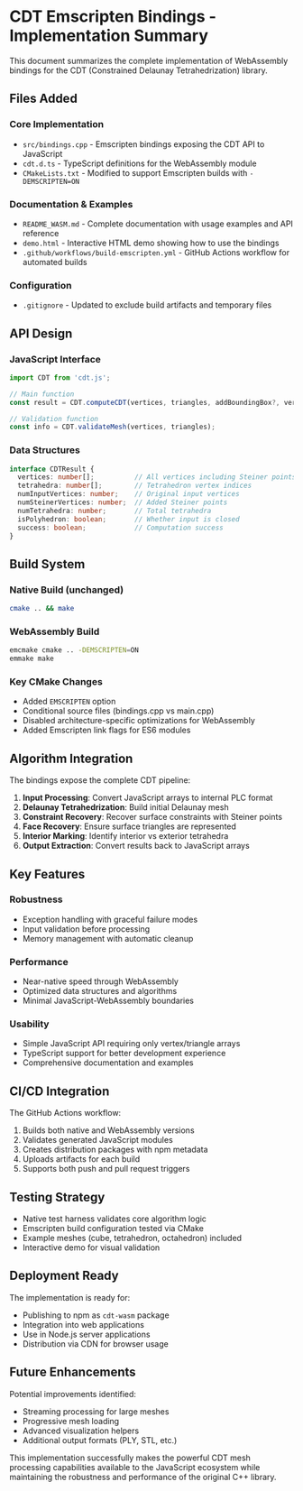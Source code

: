 # CDT Emscripten Bindings - Implementation Summary

This document summarizes the complete implementation of WebAssembly bindings for the CDT (Constrained Delaunay Tetrahedrization) library.

## Files Added

### Core Implementation
- `src/bindings.cpp` - Emscripten bindings exposing the CDT API to JavaScript
- `cdt.d.ts` - TypeScript definitions for the WebAssembly module
- `CMakeLists.txt` - Modified to support Emscripten builds with `-DEMSCRIPTEN=ON`

### Documentation & Examples
- `README_WASM.md` - Complete documentation with usage examples and API reference
- `demo.html` - Interactive HTML demo showing how to use the bindings
- `.github/workflows/build-emscripten.yml` - GitHub Actions workflow for automated builds

### Configuration
- `.gitignore` - Updated to exclude build artifacts and temporary files

## API Design

### JavaScript Interface
```javascript
import CDT from 'cdt.js';

// Main function
const result = CDT.computeCDT(vertices, triangles, addBoundingBox?, verbose?);

// Validation function  
const info = CDT.validateMesh(vertices, triangles);
```

### Data Structures
```typescript
interface CDTResult {
  vertices: number[];          // All vertices including Steiner points
  tetrahedra: number[];        // Tetrahedron vertex indices
  numInputVertices: number;    // Original input vertices
  numSteinerVertices: number;  // Added Steiner points
  numTetrahedra: number;       // Total tetrahedra
  isPolyhedron: boolean;       // Whether input is closed
  success: boolean;            // Computation success
}
```

## Build System

### Native Build (unchanged)
```bash
cmake .. && make
```

### WebAssembly Build
```bash
emcmake cmake .. -DEMSCRIPTEN=ON
emmake make
```

### Key CMake Changes
- Added `EMSCRIPTEN` option
- Conditional source files (bindings.cpp vs main.cpp)
- Disabled architecture-specific optimizations for WebAssembly
- Added Emscripten link flags for ES6 modules

## Algorithm Integration

The bindings expose the complete CDT pipeline:

1. **Input Processing**: Convert JavaScript arrays to internal PLC format
2. **Delaunay Tetrahedrization**: Build initial Delaunay mesh
3. **Constraint Recovery**: Recover surface constraints with Steiner points
4. **Face Recovery**: Ensure surface triangles are represented
5. **Interior Marking**: Identify interior vs exterior tetrahedra
6. **Output Extraction**: Convert results back to JavaScript arrays

## Key Features

### Robustness
- Exception handling with graceful failure modes
- Input validation before processing
- Memory management with automatic cleanup

### Performance
- Near-native speed through WebAssembly
- Optimized data structures and algorithms
- Minimal JavaScript-WebAssembly boundaries

### Usability
- Simple JavaScript API requiring only vertex/triangle arrays
- TypeScript support for better development experience
- Comprehensive documentation and examples

## CI/CD Integration

The GitHub Actions workflow:
1. Builds both native and WebAssembly versions
2. Validates generated JavaScript modules
3. Creates distribution packages with npm metadata
4. Uploads artifacts for each build
5. Supports both push and pull request triggers

## Testing Strategy

- Native test harness validates core algorithm logic
- Emscripten build configuration tested via CMake
- Example meshes (cube, tetrahedron, octahedron) included
- Interactive demo for visual validation

## Deployment Ready

The implementation is ready for:
- Publishing to npm as `cdt-wasm` package
- Integration into web applications
- Use in Node.js server applications
- Distribution via CDN for browser usage

## Future Enhancements

Potential improvements identified:
- Streaming processing for large meshes
- Progressive mesh loading
- Advanced visualization helpers
- Additional output formats (PLY, STL, etc.)

This implementation successfully makes the powerful CDT mesh processing capabilities available to the JavaScript ecosystem while maintaining the robustness and performance of the original C++ library.